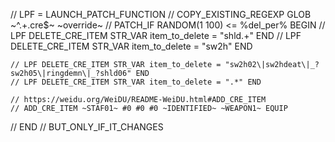 // LPF = LAUNCH_PATCH_FUNCTION
// COPY_EXISTING_REGEXP GLOB ~^.+\.cre$~ ~override~
//  PATCH_IF RANDOM(1 100) <= %del_per% BEGIN
    // LPF DELETE_CRE_ITEM STR_VAR item_to_delete = "shld.+" END
    // LPF DELETE_CRE_ITEM STR_VAR item_to_delete = "sw2h" END

    // LPF DELETE_CRE_ITEM STR_VAR item_to_delete = "sw2h02\|sw2hdeat\|_?sw2h05\|ringdemn\|_?shld06" END
    // LPF DELETE_CRE_ITEM STR_VAR item_to_delete = ".*" END

    // https://weidu.org/WeiDU/README-WeiDU.html#ADD_CRE_ITEM
    // ADD_CRE_ITEM ~STAF01~ #0 #0 #0 ~IDENTIFIED~ ~WEAPON1~ EQUIP
// END
// BUT_ONLY_IF_IT_CHANGES
